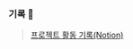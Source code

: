 

### 기록 :speech_balloon: 
> [프로젝트 활동 기록(Notion)](https://www.notion.so/MarkBook_Project-d963bc9053f3464390a26f132f433adb)
